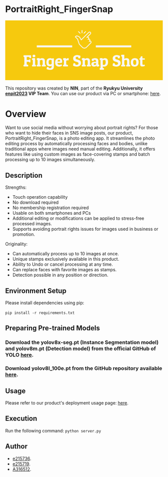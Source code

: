 # PortraitRight_FingerSnap
![icon of this product](/testapp/static/images/logo1.png)

This repository was created by **NIN**, part of the **Ryukyu University [enpit2023](https://ie.u-ryukyu.ac.jp/enpit/information/) VIP Team**.
You can use our product via PC or smartphone: [here](https://finger-snap.st.ie.u-ryukyu.ac.jp/).

# Overview
Want to use social media without worrying about portrait rights? For those who want to hide their faces in SNS image posts, our product, PortraitRight_FingerSnap, is a photo editing app. It streamlines the photo editing process by automatically processing faces and bodies, unlike traditional apps where images need manual editing. Additionally, it offers features like using custom images as face-covering stamps and batch processing up to 10 images simultaneously.

## Description
Strengths:
- Touch operation capability
- No download required
- No membership registration required
- Usable on both smartphones and PCs
- Additional editing or modifications can be applied to stress-free processed images.
- Supports avoiding portrait rights issues for images used in business or promotion.

Originality:
- Can automatically process up to 10 images at once.
- Unique stamps exclusively available in this product.
- Ability to Undo or cancel processing at any time.
- Can replace faces with favorite images as stamps.
- Detection possible in any position or direction.

## Environment Setup
Please install dependencies using pip:

`pip install -r requirements.txt`

## Preparing Pre-trained Models

### Download the yolov8x-seg.pt (Instance Segmentation model) and yolov8m.pt (Detection model) from the official GitHub of YOLO [here](https://docs.ultralytics.com/models/yolov8/).

### Download yolov8l_100e.pt from the GitHub repository available [here](https://github.com/Yusepp/YOLOv8-Face).


## Usage
Please refer to our product's deployment usage page: [here](https://finger-snap.st.ie.u-ryukyu.ac.jp/intro).

## Execution
Run the following command:
`python server.py`

## Author

- [e215736](https://github.com/e215736).
- [e215719](https://github.com/e215719).
- [A316512](https://github.com/A316512).
